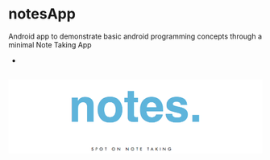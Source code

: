# notesApp
Android app to demonstrate basic android programming concepts through a minimal Note Taking App

-


![](screens/large.png)
-
